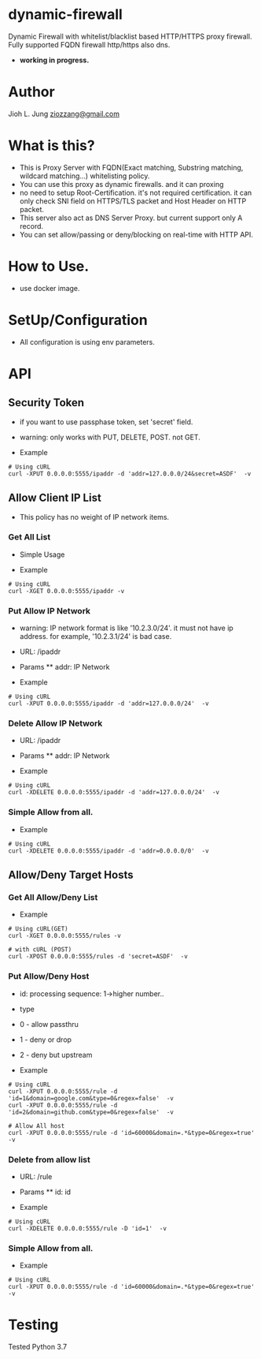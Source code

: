 # dynamic-firewall
Dynamic Firewall with whitelist/blacklist based HTTP/HTTPS proxy firewall.
Fully supported FQDN firewall http/https also dns.


* **working in progress.**

# Author
Jioh L. Jung <ziozzang@gmail.com>


# What is this?
* This is Proxy Server with FQDN(Exact matching, Substring matching, wildcard matching...) whitelisting policy.
* You can use this proxy as dynamic firewalls. and it can proxing
* no need to setup Root-Certification. it's not required certification. it can only check SNI field on HTTPS/TLS packet and Host Header on HTTP packet.
* This server also act as DNS Server Proxy. but current support only A record.
* You can set allow/passing or deny/blocking on real-time with HTTP API.

# How to Use.
* use docker image.

# SetUp/Configuration
* All configuration is using env parameters.

# API
## Security Token
* if you want to use passphase token, set 'secret' field.
* warning: only works with PUT, DELETE, POST. not GET.

* Example
```
# Using cURL
curl -XPUT 0.0.0.0:5555/ipaddr -d 'addr=127.0.0.0/24&secret=ASDF'  -v
```

## Allow Client IP List
* This policy has no weight of IP network items.

### Get All List
* Simple Usage


* Example
```
# Using cURL
curl -XGET 0.0.0.0:5555/ipaddr -v
```

### Put Allow IP Network
* warning: IP network format is like '10.2.3.0/24'. it must not have ip address. for example, '10.2.3.1/24' is bad case.

* URL: /ipaddr
* Params
** addr: IP Network

* Example
```
# Using cURL
curl -XPUT 0.0.0.0:5555/ipaddr -d 'addr=127.0.0.0/24'  -v
```

### Delete Allow IP Network

* URL: /ipaddr
* Params
** addr: IP Network

* Example
```
# Using cURL
curl -XDELETE 0.0.0.0:5555/ipaddr -d 'addr=127.0.0.0/24'  -v

```

### Simple Allow from all.

* Example
```
# Using cURL
curl -XDELETE 0.0.0.0:5555/ipaddr -d 'addr=0.0.0.0/0'  -v
```


## Allow/Deny Target Hosts

### Get All Allow/Deny List

* Example
```
# Using cURL(GET)
curl -XGET 0.0.0.0:5555/rules -v

# with cURL (POST)
curl -XPOST 0.0.0.0:5555/rules -d 'secret=ASDF'  -v
```
### Put Allow/Deny Host

* id: processing sequence: 1->higher number..
* type
 * 0 - allow passthru
 * 1 - deny or drop
 * 2 - deny but upstream

* Example
```
# Using cURL
curl -XPUT 0.0.0.0:5555/rule -d 'id=1&domain=google.com&type=0&regex=false'  -v
curl -XPUT 0.0.0.0:5555/rule -d 'id=2&domain=github.com&type=0&regex=false'  -v

# Allow All host
curl -XPUT 0.0.0.0:5555/rule -d 'id=60000&domain=.*&type=0&regex=true'  -v
```


### Delete from allow list

* URL: /rule
* Params
** id: id

* Example
```
# Using cURL
curl -XDELETE 0.0.0.0:5555/rule -D 'id=1'  -v
```

### Simple Allow from all.

* Example
```
# Using cURL
curl -XPUT 0.0.0.0:5555/rule -d 'id=60000&domain=.*&type=0&regex=true'  -v
```


# Testing
Tested Python 3.7
